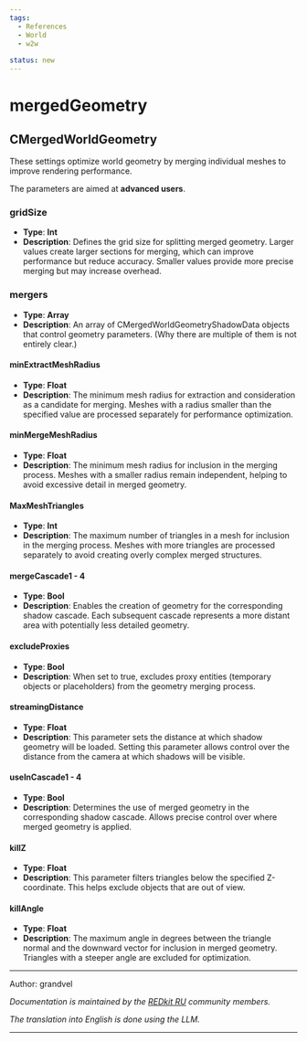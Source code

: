 ```yaml
---
tags:
  - References
  - World
  - w2w
    
status: new
---
```


# mergedGeometry
## CMergedWorldGeometry

These settings optimize world geometry by merging individual meshes to improve rendering performance.

The parameters are aimed at **advanced users**.

### gridSize
- **Type**: **Int**
- **Description**: Defines the grid size for splitting merged geometry. 
Larger values create larger sections for merging, 
which can improve performance but reduce accuracy. 
Smaller values provide more precise merging but may increase overhead.

### mergers
- **Type**: **Array**
- **Description**: An array of CMergedWorldGeometryShadowData objects that control geometry parameters. 
(Why there are multiple of them is not entirely clear.)

#### minExtractMeshRadius
- **Type**: **Float**
- **Description**: The minimum mesh radius for extraction and consideration as a candidate for merging. 
Meshes with a radius smaller than the specified value are processed separately for performance optimization.

#### minMergeMeshRadius
- **Type**: **Float**
- **Description**: The minimum mesh radius for inclusion in the merging process. 
Meshes with a smaller radius remain independent, helping to avoid excessive detail in merged geometry.

#### MaxMeshTriangles
- **Type**: **Int**
- **Description**: The maximum number of triangles in a mesh for inclusion in the merging process. 
Meshes with more triangles are processed separately to avoid creating overly complex merged structures.

#### mergeCascade1 - 4
- **Type**: **Bool**
- **Description**: Enables the creation of geometry for the corresponding shadow cascade. 
Each subsequent cascade represents a more distant area with potentially less detailed geometry.

#### excludeProxies
- **Type**: **Bool**
- **Description**: When set to true, excludes proxy entities (temporary objects or placeholders) 
from the geometry merging process.

#### streamingDistance
- **Type**: **Float**
- **Description**: This parameter sets the distance at which shadow geometry will be loaded. 
Setting this parameter allows control over the distance from the camera at which shadows will be visible.

#### useInCascade1 - 4
- **Type**: **Bool**
- **Description**: Determines the use of merged geometry in the corresponding shadow cascade. 
Allows precise control over where merged geometry is applied.

#### killZ
- **Type**: **Float**
- **Description**: This parameter filters triangles below the specified Z-coordinate.
This helps exclude objects that are out of view.

#### killAngle
- **Type**: **Float**
- **Description**: The maximum angle in degrees between the triangle normal and the downward vector 
for inclusion in merged geometry. Triangles with a steeper angle are excluded for optimization.

***
Author: grandvel

*Documentation is maintained by the [REDkit RU](https://discord.gg/kRTEy8KcNa) community members.*

_The translation into English is done using the LLM._
***